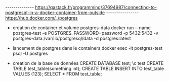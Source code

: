 -------------- https://qastack.fr/programming/37694987/connecting-to-postgresql-in-a-docker-container-from-outside ----------------
               https://hub.docker.com/_/postgres
               
- creation de container et volume postgres-data
docker run --name postgres-test -e POSTGRES_PASSWORD=password -p 5432:5432 -v postgres-data:/var/lib/postgresql/data -d postgres:latest

- lancement de postgres dans le containers
docker exec -it postgres-test psql -U postgres

- creation de la base de données
CREATE DATABASE test;
\c test
CREATE TABLE test_table(something int);
CREATE TABLE
INSERT INTO test_table VALUES (123);
SELECT * FROM test_table;


